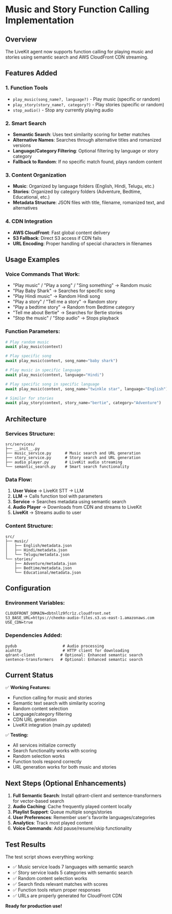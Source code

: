 # Music and Story Function Calling Implementation

## Overview
The LiveKit agent now supports function calling for playing music and stories using semantic search and AWS CloudFront CDN streaming.

## Features Added

### 1. **Function Tools**
- `play_music(song_name?, language?)` - Play music (specific or random)
- `play_story(story_name?, category?)` - Play stories (specific or random)
- `stop_audio()` - Stop any currently playing audio

### 2. **Smart Search**
- **Semantic Search**: Uses text similarity scoring for better matches
- **Alternative Names**: Searches through alternative titles and romanized versions
- **Language/Category Filtering**: Optional filtering by language or story category
- **Fallback to Random**: If no specific match found, plays random content

### 3. **Content Organization**
- **Music**: Organized by language folders (English, Hindi, Telugu, etc.)
- **Stories**: Organized by category folders (Adventure, Bedtime, Educational, etc.)
- **Metadata Structure**: JSON files with title, filename, romanized text, and alternatives

### 4. **CDN Integration**
- **AWS CloudFront**: Fast global content delivery
- **S3 Fallback**: Direct S3 access if CDN fails
- **URL Encoding**: Proper handling of special characters in filenames

## Usage Examples

### Voice Commands That Work:
- "Play music" / "Play a song" / "Sing something" → Random music
- "Play Baby Shark" → Searches for specific song
- "Play Hindi music" → Random Hindi song
- "Play a story" / "Tell me a story" → Random story
- "Play a bedtime story" → Random from Bedtime category
- "Tell me about Bertie" → Searches for Bertie stories
- "Stop the music" / "Stop audio" → Stops playback

### Function Parameters:
```python
# Play random music
await play_music(context)

# Play specific song
await play_music(context, song_name="baby shark")

# Play music in specific language
await play_music(context, language="Hindi")

# Play specific song in specific language
await play_music(context, song_name="twinkle star", language="English")

# Similar for stories
await play_story(context, story_name="bertie", category="Adventure")
```

## Architecture

### Services Structure:
```
src/services/
├── __init__.py
├── music_service.py      # Music search and URL generation
├── story_service.py      # Story search and URL generation
├── audio_player.py       # LiveKit audio streaming
└── semantic_search.py    # Smart search functionality
```

### Data Flow:
1. **User Voice** → LiveKit STT → LLM
2. **LLM** → Calls function tool with parameters
3. **Service** → Searches metadata using semantic search
4. **Audio Player** → Downloads from CDN and streams to LiveKit
5. **LiveKit** → Streams audio to user

### Content Structure:
```
src/
├── music/
│   ├── English/metadata.json
│   ├── Hindi/metadata.json
│   └── Telugu/metadata.json
└── stories/
    ├── Adventure/metadata.json
    ├── Bedtime/metadata.json
    └── Educational/metadata.json
```

## Configuration

### Environment Variables:
```env
CLOUDFRONT_DOMAIN=dbtnllz9fcr1z.cloudfront.net
S3_BASE_URL=https://cheeko-audio-files.s3.us-east-1.amazonaws.com
USE_CDN=true
```

### Dependencies Added:
```
pydub                    # Audio processing
aiohttp                  # HTTP client for downloading
qdrant-client           # Optional: Enhanced semantic search
sentence-transformers   # Optional: Enhanced semantic search
```

## Current Status

✅ **Working Features:**
- Function calling for music and stories
- Semantic text search with similarity scoring
- Random content selection
- Language/category filtering
- CDN URL generation
- LiveKit integration (main.py updated)

✅ **Testing:**
- All services initialize correctly
- Search functionality works with scoring
- Random selection works
- Function tools respond correctly
- URL generation works for both music and stories

## Next Steps (Optional Enhancements)

1. **Full Semantic Search**: Install qdrant-client and sentence-transformers for vector-based search
2. **Audio Caching**: Cache frequently played content locally
3. **Playlist Support**: Queue multiple songs/stories
4. **User Preferences**: Remember user's favorite languages/categories
5. **Analytics**: Track most played content
6. **Voice Commands**: Add pause/resume/skip functionality

## Test Results

The test script shows everything working:
- ✅ Music service loads 7 languages with semantic search
- ✅ Story service loads 5 categories with semantic search
- ✅ Random content selection works
- ✅ Search finds relevant matches with scores
- ✅ Function tools return proper responses
- ✅ URLs are properly generated for CloudFront CDN

**Ready for production use!**